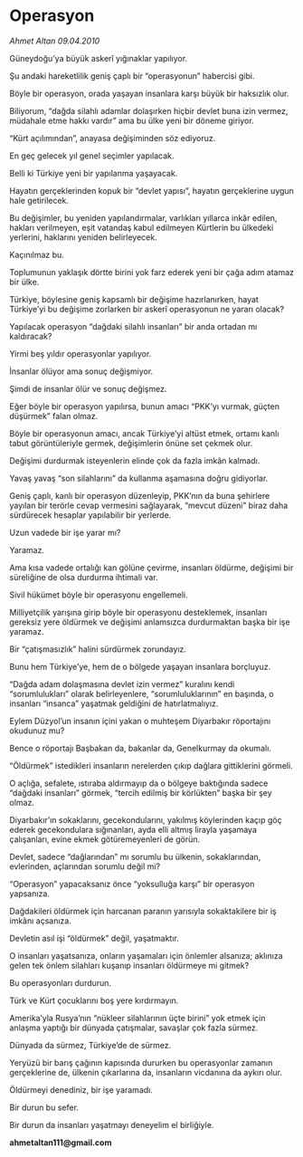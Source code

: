 # Operasyon

*Ahmet Altan 09.04.2010*

<div class="yazi"><p>Güneydoğu’ya büyük askerî yığınaklar yapılıyor.</p>
<p>Şu andaki hareketlilik geniş çaplı bir “operasyonun” habercisi gibi.</p>
<p>Böyle bir operasyon, orada yaşayan insanlara karşı büyük bir haksızlık olur.</p>
<p>Biliyorum, “dağda silahlı adamlar dolaşırken hiçbir devlet buna izin vermez, müdahale etme hakkı vardır” ama bu ülke yeni bir döneme giriyor.</p>
<p>“Kürt açılımından”, anayasa değişiminden söz ediyoruz.</p>
<p>En geç gelecek yıl genel seçimler yapılacak.</p>
<p>Belli ki Türkiye yeni bir yapılanma yaşayacak.</p>
<p>Hayatın gerçeklerinden kopuk bir “devlet yapısı”, hayatın gerçeklerine uygun hale getirilecek.</p>
<p>Bu değişimler, bu yeniden yapılandırmalar, varlıkları yıllarca inkâr edilen, hakları verilmeyen, eşit vatandaş kabul edilmeyen Kürtlerin bu ülkedeki yerlerini, haklarını yeniden belirleyecek.</p>
<p>Kaçınılmaz bu.</p>
<p>Toplumunun yaklaşık dörtte birini yok farz ederek yeni bir çağa adım atamaz bir ülke.</p>
<p>Türkiye, böylesine geniş kapsamlı bir değişime hazırlanırken, hayat Türkiye’yi bu değişime zorlarken bir askerî operasyonun ne yararı olacak?</p>
<p>Yapılacak operasyon “dağdaki silahlı insanları” bir anda ortadan mı kaldıracak?</p>
<p>Yirmi beş yıldır operasyonlar yapılıyor.</p>
<p>İnsanlar ölüyor ama sonuç değişmiyor.</p>
<p>Şimdi de insanlar ölür ve sonuç değişmez.</p>
<p>Eğer böyle bir operasyon yapılırsa, bunun amacı “PKK’yı vurmak, güçten düşürmek” falan olmaz.</p>
<p>Böyle bir operasyonun amacı, ancak Türkiye’yi altüst etmek, ortamı kanlı tabut görüntüleriyle germek, değişimlerin önüne set çekmek olur.</p>
<p>Değişimi durdurmak isteyenlerin elinde çok da fazla imkân kalmadı.</p>
<p>Yavaş yavaş “son silahlarını” da kullanma aşamasına doğru gidiyorlar.</p>
<p>Geniş çaplı, kanlı bir operasyon düzenleyip, PKK’nın da buna şehirlere yayılan bir terörle cevap vermesini sağlayarak, “mevcut düzeni” biraz daha sürdürecek hesaplar yapılabilir bir yerlerde.</p>
<p>Uzun vadede bir işe yarar mı?</p>
<p>Yaramaz.</p>
<p>Ama kısa vadede ortalığı kan gölüne çevirme, insanları öldürme, değişimi bir süreliğine de olsa durdurma ihtimali var.</p>
<p>Sivil hükümet böyle bir operasyonu engellemeli.</p>
<p>Milliyetçilik yarışına girip böyle bir operasyonu desteklemek, insanları gereksiz yere öldürmek ve değişimi anlamsızca durdurmaktan başka bir işe yaramaz.</p>
<p>Bir “çatışmasızlık” halini sürdürmek zorundayız.</p>
<p>Bunu hem Türkiye’ye, hem de o bölgede yaşayan insanlara borçluyuz.</p>
<p>“Dağda adam dolaşmasına devlet izin vermez” kuralını kendi “sorumlulukları” olarak belirleyenlere, “sorumluluklarının” en başında, o insanları “insanca” yaşatmak geldiğini de hatırlatmalıyız.</p>
<p>Eylem Düzyol’un insanın içini yakan o muhteşem Diyarbakır röportajını okudunuz mu?</p>
<p>Bence o röportajı Başbakan da, bakanlar da, Genelkurmay da okumalı.</p>
<p>“Öldürmek” istedikleri insanların nerelerden çıkıp dağlara gittiklerini görmeli.</p>
<p>O açlığa, sefalete, ıstıraba aldırmayıp da o bölgeye baktığında sadece “dağdaki insanları” görmek, “tercih edilmiş bir körlükten” başka bir şey olmaz.</p>
<p>Diyarbakır’ın sokaklarını, gecekondularını, yakılmış köylerinden kaçıp göç ederek gecekondulara sığınanları, ayda elli altmış lirayla yaşamaya çalışanları, evine ekmek götüremeyenleri de görün.</p>
<p>Devlet, sadece “dağlarından” mı sorumlu bu ülkenin, sokaklarından, evlerinden, açlarından sorumlu değil mi?</p>
<p>“Operasyon” yapacaksanız önce “yoksulluğa karşı” bir operasyon yapsanıza.</p>
<p>Dağdakileri öldürmek için harcanan paranın yarısıyla sokaktakilere bir iş imkânı açsanıza.</p>
<p>Devletin asıl işi “öldürmek” değil, yaşatmaktır.</p>
<p>O insanları yaşatsanıza, onların yaşamaları için önlemler alsanıza; aklınıza gelen tek önlem silahları kuşanıp insanları öldürmeye mi gitmek?</p>
<p>Bu operasyonları durdurun.</p>
<p>Türk ve Kürt çocuklarını boş yere kırdırmayın.</p>
<p>Amerika’yla Rusya’nın “nükleer silahlarının üçte birini” yok etmek için anlaşma yaptığı bir dünyada çatışmalar, savaşlar çok fazla sürmez.</p>
<p>Dünyada da sürmez, Türkiye’de de sürmez.</p>
<p>Yeryüzü bir barış çağının kapısında dururken bu operasyonlar zamanın gerçeklerine de, ülkenin çıkarlarına da, insanların vicdanına da aykırı olur.</p>
<p>Öldürmeyi denediniz, bir işe yaramadı.</p>
<p>Bir durun bu sefer.</p>
<p>Bir durun da insanları yaşatmayı deneyelim el birliğiyle.</p>
<p><b>ahmetaltan111@gmail.com</b></p></div>
